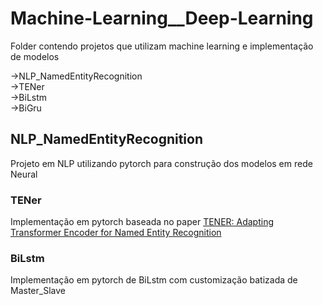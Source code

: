 # Machine-Learning__Deep-Learning
Folder contendo projetos que utilizam machine learning e implementação de modelos                                 
                                                                                                                                
->NLP_NamedEntityRecognition                                                                               
->TENer                                                                                     
->BiLstm                                                                                         
->BiGru

## NLP_NamedEntityRecognition
Projeto em NLP utilizando pytorch para construção dos modelos em rede Neural

### TENer
Implementação em pytorch baseada no paper [TENER: Adapting Transformer Encoder for Named Entity Recognition](https://arxiv.org/abs/1911.04474) 

### BiLstm
Implementação em pytorch de BiLstm com customização batizada de Master_Slave 
